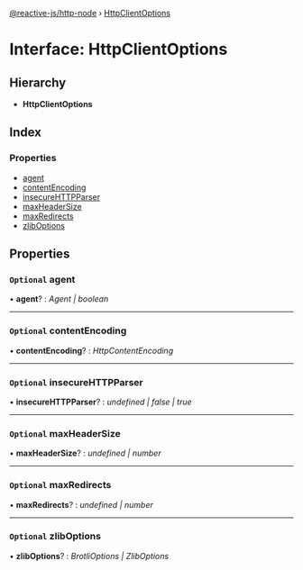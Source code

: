 [@reactive-js/http-node](../README.md) › [HttpClientOptions](httpclientoptions.md)

# Interface: HttpClientOptions

## Hierarchy

* **HttpClientOptions**

## Index

### Properties

* [agent](httpclientoptions.md#optional-agent)
* [contentEncoding](httpclientoptions.md#optional-contentencoding)
* [insecureHTTPParser](httpclientoptions.md#optional-insecurehttpparser)
* [maxHeaderSize](httpclientoptions.md#optional-maxheadersize)
* [maxRedirects](httpclientoptions.md#optional-maxredirects)
* [zlibOptions](httpclientoptions.md#optional-zliboptions)

## Properties

### `Optional` agent

• **agent**? : *Agent | boolean*

___

### `Optional` contentEncoding

• **contentEncoding**? : *HttpContentEncoding*

___

### `Optional` insecureHTTPParser

• **insecureHTTPParser**? : *undefined | false | true*

___

### `Optional` maxHeaderSize

• **maxHeaderSize**? : *undefined | number*

___

### `Optional` maxRedirects

• **maxRedirects**? : *undefined | number*

___

### `Optional` zlibOptions

• **zlibOptions**? : *BrotliOptions | ZlibOptions*
